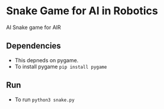 # Snake Game for AI in Robotics
AI Snake game for AIR
## Dependencies
- This depneds on pygame.
- To install pygame <code>pip install pygame</code>
## Run
- To run <code>python3 snake.py</code>

